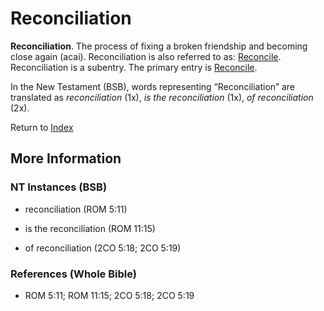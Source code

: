 # Reconciliation
**Reconciliation**. 
The process of fixing a broken friendship and becoming close again (acai). 
Reconciliation is also referred to as: 
[Reconcile](Reconcile.md). 
Reconciliation is a subentry. The primary entry is 
[Reconcile](Reconcile.md). 




In the New Testament (BSB), words representing “Reconciliation” are translated as 
*reconciliation* (1x), *is the reconciliation* (1x), *of reconciliation* (2x). 


Return to [Index](00-Index.md)

## More Information

### NT Instances (BSB)

* reconciliation (ROM 5:11)

* is the reconciliation (ROM 11:15)

* of reconciliation (2CO 5:18; 2CO 5:19)



### References (Whole Bible)

* ROM 5:11; ROM 11:15; 2CO 5:18; 2CO 5:19



